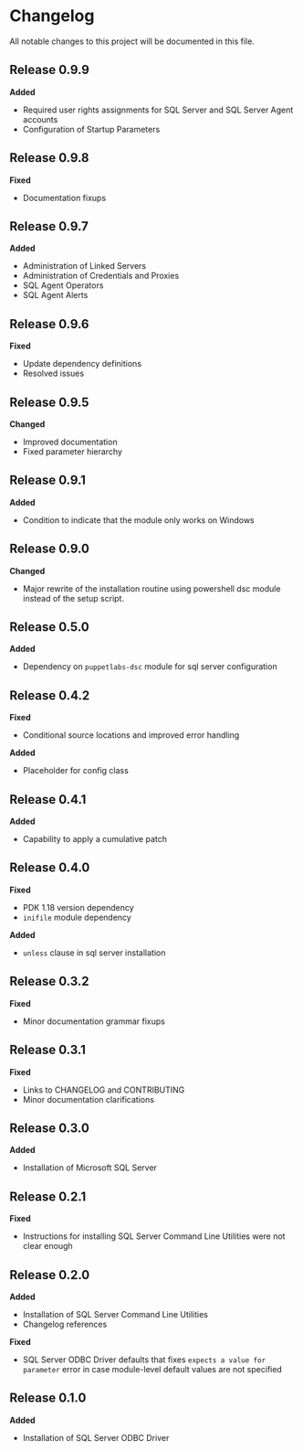 # Changelog

All notable changes to this project will be documented in this file.

## Release 0.9.9

**Added**

* Required user rights assignments for SQL Server and SQL Server Agent accounts
* Configuration of Startup Parameters

## Release 0.9.8

**Fixed**

* Documentation fixups

## Release 0.9.7

**Added**

* Administration of Linked Servers
* Administration of Credentials and Proxies
* SQL Agent Operators
* SQL Agent Alerts

## Release 0.9.6

**Fixed**

* Update dependency definitions
* Resolved issues

## Release 0.9.5

**Changed**

* Improved documentation
* Fixed parameter hierarchy

## Release 0.9.1

**Added**

* Condition to indicate that the module only works on Windows

## Release 0.9.0

**Changed**

* Major rewrite of the installation routine using powershell dsc
module instead of the setup script.

## Release 0.5.0

**Added**

* Dependency on `puppetlabs-dsc` module for sql server configuration

## Release 0.4.2

**Fixed**

* Conditional source locations and improved error handling

**Added**

* Placeholder for config class

## Release 0.4.1

**Added**

* Capability to apply a cumulative patch

## Release 0.4.0

**Fixed**

* PDK 1.18 version dependency
* `inifile` module dependency

**Added**

* `unless` clause in sql server installation

## Release 0.3.2

**Fixed**

* Minor documentation grammar fixups

## Release 0.3.1

**Fixed**

* Links to CHANGELOG and CONTRIBUTING
* Minor documentation clarifications

## Release 0.3.0

**Added**

* Installation of Microsoft SQL Server

## Release 0.2.1

**Fixed**

* Instructions for installing SQL Server Command Line Utilities were not clear enough

## Release 0.2.0

**Added**

* Installation of SQL Server Command Line Utilities
* Changelog references

**Fixed**

* SQL Server ODBC Driver defaults that fixes `expects a value for parameter` error in case module-level default values are not specified

## Release 0.1.0

**Added**

* Installation of SQL Server ODBC Driver
